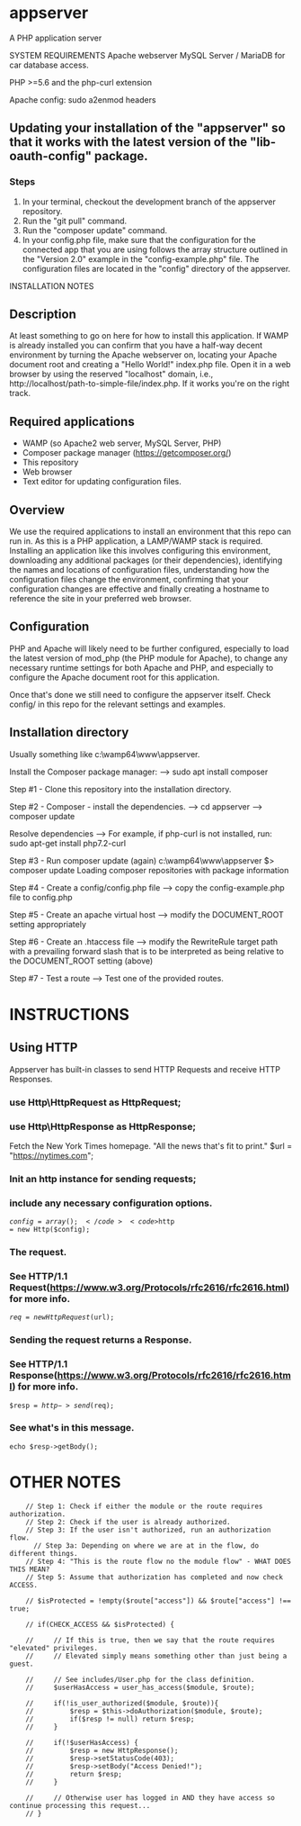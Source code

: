 # appserver
A PHP application server

SYSTEM REQUIREMENTS
Apache webserver
MySQL Server / MariaDB for car database access.

PHP >=5.6 and the php-curl extension

Apache config:
sudo a2enmod headers

## Updating your installation of the "appserver" so that it works with the latest version of the "lib-oauth-config" package.
### Steps
1) In your terminal, checkout the development branch of the appserver repository.
2) Run the "git pull" command.
3) Run the "composer update" command.
4) In your config.php file, make sure that the configuration for the connected app that you are using follows the array structure outlined in the "Version 2.0" example in the "config-example.php" file. The configuration files are located in the "config" directory of the appserver.



INSTALLATION NOTES
## Description 
At least something to go on here for how to install this application. If WAMP is already installed you can confirm that you have a half-way decent environment by turning the Apache webserver on, locating your Apache document root and creating a "Hello World!" index.php file.  Open it in a web browser by using the reserved "localhost" domain, i.e., http://localhost/path-to-simple-file/index.php.  If it works you're on the right track.

## Required applications
- WAMP (so Apache2 web server, MySQL Server, PHP)
- Composer package manager (https://getcomposer.org/)
- This repository
- Web browser
- Text editor for updating configuration files.

## Overview
We use the required applications to install an environment that this repo can run in.  As this is a PHP application, a LAMP/WAMP stack is required.  Installing an application like this involves configuring this environment, downloading any additional packages (or their dependencies), identifying the names and locations of configuration files, understanding how the configuration files change the environment, confirming that your configuration changes are effective and finally creating a hostname to reference the site in your preferred web browser.

## Configuration
PHP and Apache will likely need to be further configured, especially to load the latest version of mod_php (the PHP module for Apache), to change any necessary runtime settings for both Apache and PHP, and especially to configure the Apache document root for this application.

Once that's done we still need to configure the appserver itself.  Check config/ in this repo for the relevant settings and examples.

## Installation directory
Usually something like c:\wamp64\www\appserver.


Install the Composer package manager:
--> sudo apt install composer

Step #1 - Clone this repository into the installation directory.

Step #2 - Composer - install the dependencies.
 --> cd appserver
 --> composer update
 
Resolve dependencies
 --> For example, if php-curl is not installed, run:
    sudo apt-get install php7.2-curl

Step #3 - Run composer update (again)
c:\wamp64\www\appserver $> composer update
Loading composer repositories with package information
 
Step #4 - Create a config/config.php file
 --> copy the config-example.php file to config.php

Step #5 - Create an apache virtual host
 --> modify the DOCUMENT_ROOT setting appropriately
 
Step #6 - Create an .htaccess file
  --> modify the RewriteRule target path with a prevailing forward slash that is to be interpreted as being relative to the DOCUMENT_ROOT setting (above)

Step #7 - Test a route
 --> Test one of the provided routes.





# INSTRUCTIONS
## Using HTTP
Appserver has built-in classes to send HTTP Requests and receive HTTP Responses.


### use Http\HttpRequest as HttpRequest; 
### use Http\HttpResponse as HttpResponse;


Fetch the New York Times homepage.
"All the news that's fit to print."
  $url = "https://nytimes.com";

### Init an http instance for sending requests;
### include any necessary configuration options.
<code>$config = array();</code>
<code>$http = new Http($config);</code>

### The request.
### See HTTP/1.1 Request(https://www.w3.org/Protocols/rfc2616/rfc2616.html) for more info.
<code>$req = new HttpRequest($url);</code>

### Sending the request returns a Response.
### See HTTP/1.1 Response(https://www.w3.org/Protocols/rfc2616/rfc2616.html) for more info.
<code>$resp = $http->send($req);</code>

### See what's in this message.
<code>echo $resp->getBody();</code>



# OTHER NOTES
        // Step 1: Check if either the module or the route requires authorization.
        // Step 2: Check if the user is already authorized.
        // Step 3: If the user isn't authorized, run an authorization flow.
          // Step 3a: Depending on where we are at in the flow, do different things.
        // Step 4: "This is the route flow no the module flow" - WHAT DOES THIS MEAN?
        // Step 5: Assume that authorization has completed and now check ACCESS.

        // $isProtected = !empty($route["access"]) && $route["access"] !== true;

        // if(CHECK_ACCESS && $isProtected) {

        //     // If this is true, then we say that the route requires "elevated" privileges.
        //     // Elevated simply means something other than just being a guest.

        //     // See includes/User.php for the class definition.
        //     $userHasAccess = user_has_access($module, $route);

        //     if(!is_user_authorized($module, $route)){
        //         $resp = $this->doAuthorization($module, $route);
        //         if($resp != null) return $resp;
        //     }

        //     if(!$userHasAccess) {
        //         $resp = new HttpResponse();
        //         $resp->setStatusCode(403);
        //         $resp->setBody("Access Denied!");
        //         return $resp;
        //     }

        //     // Otherwise user has logged in AND they have access so continue processing this request...
        // }